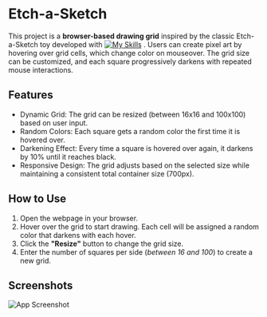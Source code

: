 
# Etch-a-Sketch

This project is a **browser-based drawing grid** inspired by the classic Etch-a-Sketch toy developed with [![My Skills](https://skillicons.dev/icons?i=js,html,css)](https://skillicons.dev)
. Users can create pixel art by hovering over grid cells, which change color on mouseover. The grid size can be customized, and each square progressively darkens with repeated mouse interactions.

## Features
- Dynamic Grid: The grid can be resized (between 16x16 and 100x100) based on user input.
- Random Colors: Each square gets a random color the first time it is hovered over.
- Darkening Effect: Every time a square is hovered over again, it darkens by 10% until it reaches black.
- Responsive Design: The grid adjusts based on the selected size while maintaining a consistent total container size (700px).

## How to Use
1. Open the webpage in your browser.
2. Hover over the grid to start drawing. Each cell will be assigned a random color that darkens with each hover.
3. Click the **"Resize"** button to change the grid size.
4. Enter the number of squares per side (*between 16 and 100*) to create a new grid.


## Screenshots

![App Screenshot](https://via.placeholder.com/468x300?text=App+Screenshot+Here)



